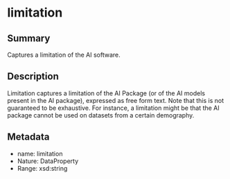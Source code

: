 <!-- Automatically generated by spec-parser v2.0.0 on 2024-01-08T22:20:56.273795+00:00 -->
<!-- SPDX-License-Identifier: Community-Spec-1.0 -->

# limitation

## Summary

Captures a limitation of the AI software.


## Description

Limitation captures a limitation of the AI Package (or of the AI models present in the AI package),
expressed as free form text. Note that this is not guaranteed to be exhaustive.
For instance, a limitation might be that the AI package cannot be used on datasets from a certain demography.


## Metadata

- name: limitation
- Nature: DataProperty
- Range: xsd:string




